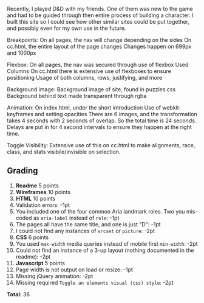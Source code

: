 Recently, I played D&D with my friends. One of them was new to the game and had to be guided through then entire process of building a character.  I built this site so I could see how other similar sites could be put together, and possibly even for my own use in the future.

Breakpoints:
	On all pages, the nav will change depending on the sides
	On cc.html, the entire layout of the page changes
		Changes happen on 699px and 1000px

Flexbox:
	On all pages, the nav was secured through use of flexbox
		Used Columns
	On cc.html there is extensive use of flexboxes to ensure positioning
		Usage of both columns, rows, justifying, and more

Background image:
	Background image of site, found in puzzles.css
		Background behind text made transparent through rgba

Animation:
	On index.html, under the short introduction
		Use of webkit-keyframes and setting opacities
		There are 6 images, and the transformation takes 4 seconds with 2 seconds of overlap.  So the total time is 24 seconds.
		Delays are put in for 4 second intervals to ensure they happen at the right time.

Toggle Visibility:
	Extensive use of this on cc.html to make alignments, race, class, and stats visibile/invisible on selection.
	
## Grading

1. **Readme** 5 points
2. **Wireframes** 10 points
3. **HTML** 10 points
  1. Validation errors: -1pt
  2. You included one of the four common Aria landmark roles. Two you mis-coded as `aria-label` instead of `role`: -1pt
  3. The pages all have the same title, and one is just "D": -1pt
  4. I could not find any instances of `srcset` or `picture`: -2pt
4. **CSS** 6 points
  1. You used `max-width` media queries instead of mobile first `min-width`: -2pt
  2. Could not find an instance of a 3-up layout (nothing documented in the readme): -2pt
5. **Javascript** 5 points
  1. Page width is not output on load or resize: -1pt
  2. Missing jQuery animation: -2pt
  3. Missing required `Toggle an elements visual (css) style`: -2pt

**Total:** 36

